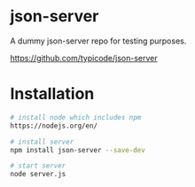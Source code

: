 # json-server
A dummy json-server repo for testing purposes.

https://github.com/typicode/json-server

# Installation
``` bash
# install node which includes npm
https://nodejs.org/en/

# install server
npm install json-server --save-dev

# start server
node server.js
```

